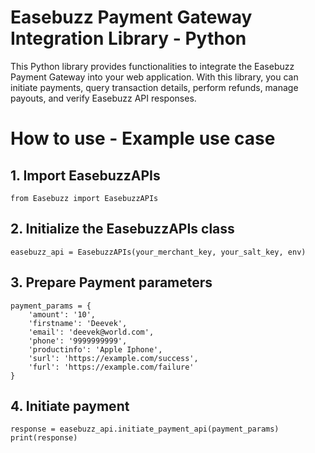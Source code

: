 # Easebuzz Payment Gateway Integration Library - Python

This Python library provides functionalities to integrate the Easebuzz Payment Gateway into your web application. With this library, you can initiate payments, query transaction details, perform refunds, manage payouts, and verify Easebuzz API responses.

# How to use - Example use case

## 1. Import EasebuzzAPIs
```from Easebuzz import EasebuzzAPIs```

## 2. Initialize the EasebuzzAPIs class
```easebuzz_api = EasebuzzAPIs(your_merchant_key, your_salt_key, env)```

## 3. Prepare Payment parameters
```
payment_params = {
    'amount': '10',
    'firstname': 'Deevek',
    'email': 'deevek@world.com',
    'phone': '9999999999',
    'productinfo': 'Apple Iphone',
    'surl': 'https://example.com/success',
    'furl': 'https://example.com/failure'
}
```

## 4. Initiate payment
```
response = easebuzz_api.initiate_payment_api(payment_params)
print(response)
```

